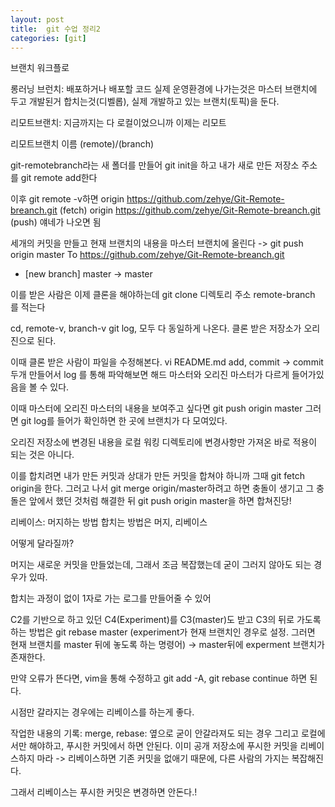 ```yaml
---
layout: post
title:  git 수업 정리2
categories: [git]
---
```


브랜치 워크플로

롱러닝 브런치: 배포하거나 배포할 코드 실제 운영환경에 나가는것은 마스터 브랜치에 두고 개발된거 합치는것(디벨롭), 실제 개발하고 있는 브랜치(토픽)을 둔다.

리모트브랜치:
지금까지는 다 로컬이었으니까 이제는 리모트

리모트브랜치 이름 (remote)/(branch)

git-remotebranch라는 새 폴더를 만들어 git init을 하고
내가 새로 만든 저장소 주소를 git remote add한다

이후 git remote -v하면
origin	https://github.com/zehye/Git-Remote-breanch.git (fetch)
origin	https://github.com/zehye/Git-Remote-breanch.git (push)
얘네가 나오면 됨

세개의 커밋을 만들고
현재 브랜치의 내용을 마스터 브랜치에 올린다 -> git push origin master
To https://github.com/zehye/Git-Remote-breanch.git
 * [new branch]      master -> master

이를 받은 사람은 이제 클론을 해야하는데
git clone 디렉토리 주소 remote-branch 를 적는다

cd, remote-v, branch-v git log, 모두 다 동일하게 나온다.
클론 받은 저장소가 오리진으로 된다.

이때 클론 받은 사람이 파일을 수정해본다.
vi README.md
add, commit -> commit 두개 만들어서 log 를 통해 파악해보면
해드 마스터와 오리진 마스터가 다르게 들어가있음을 볼 수 있다.

이때 마스터에 오리진 마스터의 내용을 보여주고 싶다면
git push origin master
그러면 git log를 들어가 확인하면 한 곳에 브랜치가 다 모여있다.

오리진 저장소에 변경된 내용을 로컬 워킹 디렉토리에 변경사항만 가져온
바로 적용이 되는 것은 아니다.

이를 합치려면
내가 만든 커밋과 상대가 만든 커밋을 합쳐야 하니까
그때 git fetch origin을 한다.  그러고 나서 git merge origin/master하려고 하면 충돌이 생기고
그 충돌은 앞에서 했던 것처럼 해결한 뒤 git push origin master을 하면 합쳐진당!

리베이스: 머지하는 방법
합치는 방법은 머지, 리베이스

어떻게 달라질까?

머지는 새로운 커밋을 만들었는데, 그래서 조금 복잡했는데
굳이 그러지 않아도 되는 경우가 있따.

합치는 과정이 없이 1자로 가는 로그를 만들어줄 수 있어

C2를 기반으로 하고 있던 C4(Experiment)를 C3(master)도 받고 C3의 뒤로 가도록 하는 방법은
git rebase master (experiment가 현재 브랜치인 경우로 설정. 그러면 현재 브랜치를 master 뒤에 놓도록 하는 명령어)
-> master뒤에 experment 브랜치가 존재한다.

만약 오류가 뜬다면,
vim을 통해 수정하고 git add -A, git rebase continue 하면 된다.

시점만 갈라지는 경우에는 리베이스를 하는게 좋다.

작업한 내용의 기록: merge,
rebase: 옆으로 굳이 안갈라져도 되는 경우
그리고 로컬에서만 해야하고, 푸시한 커밋에서 하면 안된다.
이미 공개 저장소에 푸시한 커밋을 리베이스하지 마라
-> 리베이스하면 기존 커밋을 없애기 때문에, 다른 사람의 가지는 복잡해진다.

그래서 리베이스는 푸시한 커밋은 변경하면 안돈다.!
